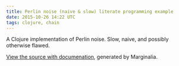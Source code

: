 ```yaml
---
title: Perlin noise (naive & slow) literate programming example
date: 2015-10-26 14:22 UTC
tags: clojure, chain
---
```


A Clojure implementation of Perlin noise.  Slow, naive, and possibly otherwise flawed.

[View the source with documenation](/noise.html), generated by Marginalia.
